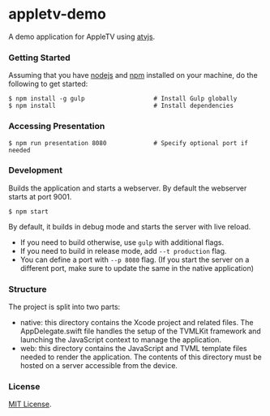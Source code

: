# appletv-demo
A demo application for AppleTV using [atvjs](https://github.com/emadalam/atvjs).

### Getting Started

Assuming that you have [nodejs](https://nodejs.org/) and [npm](https://www.npmjs.com/) installed on your machine, do the following to get started:

```shell
$ npm install -g gulp                   # Install Gulp globally
$ npm install                           # Install dependencies
```

### Accessing Presentation

```shell
$ npm run presentation 8080             # Specify optional port if needed
```

### Development
Builds the application and starts a webserver. By default the webserver starts at port 9001.

```shell
$ npm start
```

By default, it builds in debug mode and starts the server with live reload.

* If you need to build otherwise, use `gulp` with additional flags.
* If you need to build in release mode, add `--t production` flag.
* You can define a port with `--p 8080` flag. (If you start the server on a different port, make sure to update the same in the native application)

### Structure
The project is split into two parts:

- native: this directory contains the Xcode project and related files. The AppDelegate.swift file handles the setup of the TVMLKit framework and launching the JavaScript context to manage the application.
- web: this directory contains the JavaScript and TVML template files needed to render the application. The contents of this directory must be hosted on a server accessible from the device.

### License
[MIT License](http://opensource.org/licenses/MIT).
